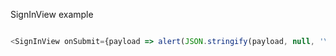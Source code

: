 SignInView example

```js

<SignInView onSubmit={payload => alert(JSON.stringify(payload, null, '\t'))} />

```
